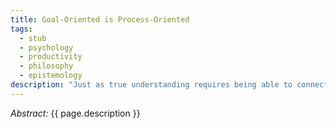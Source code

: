 ```yaml
---
title: Goal-Oriented is Process-Oriented
tags:
  - stub
  - psychology
  - productivity
  - philosophy
  - epistemology
description: "Just as true understanding requires being able to connect abstract concepts back to the concrete observations they came from (and applying to new concrete instances), being goal-oriented requires that one understand the specific actions one needs to take to achieve goals. Psychologically, the day-to-day <i>focus</i> cannot be on the goal, but must instead be on adhering to the process that manifests the requisite actions. A good example is around body morphology goals: One cannot focus on the day-to-day changes on the scale, but must instead focus on adherence to the diet and exercise program designed in service of the goals. The process can then be reevaluated and refined at defined milestones. There are strong connections to having a growth versus fixed mindset, self-esteem versus shame, and guidance versus authority in parenting."
---
```


_Abstract:_ {{ page.description }}
